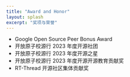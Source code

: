 ```yaml
---
title: "Award and Honor"
layout: splash
excerpt: "奖项与荣誉"
---
```


- Google Open Source Peer Bonus Award
- 开放原子校源行 2023 年度开源社团
- 开放原子校源行 2023 年度开源之星
- 开放原子校源行 2023 年度开源开源教育贡献奖
- RT-Thread 开源社区集体贡献奖
